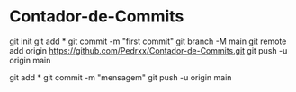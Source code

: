 # Contador-de-Commits

git init
git add *
git commit -m "first commit"
git branch -M main
git remote add origin https://github.com/Pedrxx/Contador-de-Commits.git
git push -u origin main


git add *
git commit -m "mensagem"
git push -u origin main

